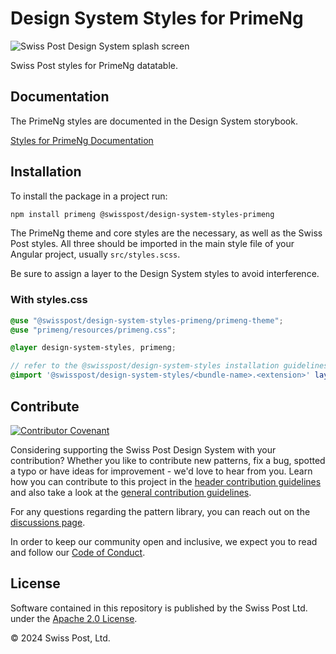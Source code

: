 # Design System Styles for PrimeNg

![Swiss Post Design System splash screen](https://github.com/swisspost/design-system/assets/1659006/e84f1fea-e666-4853-8c85-726a6bf22e6c)

Swiss Post styles for PrimeNg datatable.

## Documentation

The PrimeNg styles are documented in the Design System storybook.

[Styles for PrimeNg Documentation](https://design-system.post.ch/?path=/docs/d2112bed-c611-4098-a1ad-e654f7d622e7--docs)

## Installation

To install the package in a project run:

```bash
npm install primeng @swisspost/design-system-styles-primeng
```

The PrimeNg theme and core styles are the necessary, as well as the Swiss Post styles.
All three should be imported in the main style file of your Angular project, usually `src/styles.scss`.

Be sure to assign a layer to the Design System styles to avoid interference.

### With styles.css
```scss
@use "@swisspost/design-system-styles-primeng/primeng-theme";
@use "primeng/resources/primeng.css";

@layer design-system-styles, primeng;

// refer to the @swisspost/design-system-styles installation guidelines to know which bundle-name and extension to choose for your project
@import '@swisspost/design-system-styles/<bundle-name>.<extension>' layer(design-system-styles);
```

## Contribute

[![Contributor Covenant](https://img.shields.io/badge/Contributor%20Covenant-2.1-4baaaa.svg)](CODE_OF_CONDUCT.md)

Considering supporting the Swiss Post Design System with your contribution? Whether you like to contribute new patterns, fix a bug, spotted a typo or have ideas for improvement - we'd love to hear from you. Learn how you can contribute to this project in the [header contribution guidelines](./CONTRIBUTING.md) and also take a look at the [general contribution guidelines](/CONTRIBUTING.md).

For any questions regarding the pattern library, you can reach out on the [discussions page](https://github.com/swisspost/design-system/discussions).

In order to keep our community open and inclusive, we expect you to read and follow our [Code of Conduct](/CODE_OF_CONDUCT.md).

## License

Software contained in this repository is published by the Swiss Post Ltd. under the [Apache 2.0 License](./LICENSE).

© 2024 Swiss Post, Ltd.
